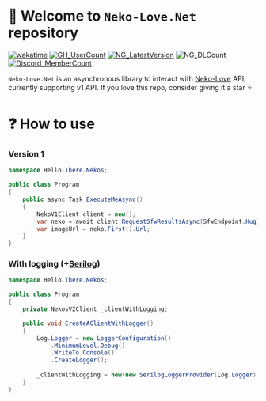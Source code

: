 # :tada: Welcome to `Neko-Love.Net` repository
[![wakatime](https://wakatime.com/badge/user/17f322c9-222a-48b4-9e15-983c41f7aed4/project/d1b281d9-dbaa-4aaf-b59a-0f6baad91dd1.svg)](https://wakatime.com/badge/user/17f322c9-222a-48b4-9e15-983c41f7aed4/project/d1b281d9-dbaa-4aaf-b59a-0f6baad91dd1)
[![GH_UserCount](https://badgen.net/github/dependents-repo/MarkenJaden/Neko-Love.Net)](https://github.com/MarkenJaden/Neko-Love.Net/network/dependents)
[![NG_LatestVersion](https://badgen.net/nuget/v/Neko-Love.Net/latest)](https://www.nuget.org/packages/Neko-Love.Net/)
![NG_DLCount](https://badgen.net/nuget/dt/Neko-Love.Net)
[![Discord_MemberCount](https://badgen.net/discord/members/ZZGTwCZprC)](https://discord.gg/ZZGTwCZprC)

`Neko-Love.Net` is an asynchronous library to interact with [Neko-Love](https://neko-love.xyz/) API, currently
supporting v1 API. If you love this repo, consider giving it a star :star:

# :question: How to use
### Version 1
```c#
namespace Hello.There.Nekos;

public class Program
{
    public async Task ExecuteMeAsync()
    {
        NekoV1Client client = new();
        var neko = await client.RequestSfwResultsAsync(SfwEndpoint.Hug);
        var imageUrl = neko.First().Url;
    }
}
```
### With logging (+[Serilog](https://github.com/serilog/serilog))
```c#
namespace Hello.There.Nekos;

public class Program
{
    private NekosV2Client _clientWithLogging;

    public void CreateAClientWithLogger()
    {
        Log.Logger = new LoggerConfiguration()
            .MinimumLevel.Debug()
            .WriteTo.Console()
            .CreateLogger();
            
        _clientWithLogging = new(new SerilogLoggerProvider(Log.Logger).CreateLogger("Nekos"));        
    }
}
```
